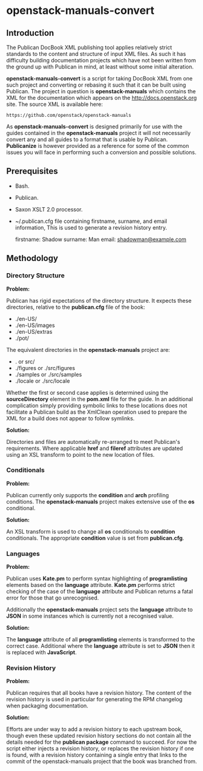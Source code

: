 # openstack-manuals-convert

## Introduction

The Publican DocBook XML publishing tool applies relatively strict standards to the content and structure of input XML files. As such it has difficulty building documentation projects which have not been written from the ground up with Publican in mind, at least without some initial alteration.

**openstack-manuals-convert** is a script for taking DocBook XML from one such project and converting or rebasing it such that it can be built using Publican. The project in question is **openstack-manuals** which contains the XML for the documentation which appears on the http://docs.openstack.org site. The source XML is available here:

    https://github.com/openstack/openstack-manuals

As **openstack-manuals-convert** is designed primarily for use with the guides contained in the **openstack-manuals** project it will not necessarily convert any and all guides to a format that is usable by Publican. **Publicanize** is however provided as a reference for some of the common issues you will face in performing such a conversion and possible solutions.

## Prerequisites

* Bash.
* Publican.
* Saxon XSLT 2.0 processor.
* ~/.publican.cfg file containing firstname, surname, and email information, This
  is used to generate a revision history entry.

    firstname: Shadow
    surname: Man
    email: shadowman@example.com

## Methodology

### Directory Structure

**Problem:**

Publican has rigid expectations of the directory structure. It expects these directories, relative to the **publican.cfg** file of the book:

* ./en-US/
* ./en-US/images
* ./en-US/extras
* ./pot/

The equivalent directories in the **openstack-manuals** project are:

* . or src/
* ./figures or ./src/figures
* ./samples or ./src/samples
* ./locale or ./src/locale

Whether the first or second case applies is determined using the **sourceDirectory** element in the **pom.xml** file for the guide. In an additional complication simply providing symbolic links to these locations does not facilitate a Publican build as the XmlClean operation used to prepare the XML for a build does not appear to follow symlinks.

**Solution:**

Directories and files are automatically re-arranged to meet Publican's requirements. Where applicable **href** and **fileref** attributes are updated using an XSL transform to point to the new location of files.

### Conditionals

**Problem:**

Publican currently only supports the **condition** and **arch** profiling conditions. The **openstack-manuals** project makes extensive use of the **os** conditional.

**Solution:**

An XSL transform is used to change all **os** conditionals to **condition** conditionals. The appropriate **condition** value is set from **publican.cfg**.

### Languages

**Problem:**

Publican uses **Kate.pm** to perform syntax highlighting of **programlisting** elements based on the **language** attribute. **Kate.pm** performs strict checking of the case of the **language** attribute and Publican returns a fatal error for those that go unrecognised.

Additionally the **openstack-manuals** project sets the **language** attribute to **JSON** in some instances which is currently not a recognised value.

**Solution:**

The **language** attribute of all **programlisting** elements is transformed to the correct case. Additional where the **language** attribute is set to **JSON** then it is replaced with **JavaScript**.

### Revision History

**Problem:**

Publican requires that all books have a revision history. The content of the revision history is used in particular for generating the RPM changelog when packaging documentation.

**Solution:**

Efforts are under way to add a revision history to each upstream book, though even these updated revision history sections do not contain all the details needed for the **publican package** command to succeed. For now the script either injects a revision history, or replaces the revision history if one is found, with a revision history containing a single entry that links to the commit of the openstack-manuals project that the book was branched from.
